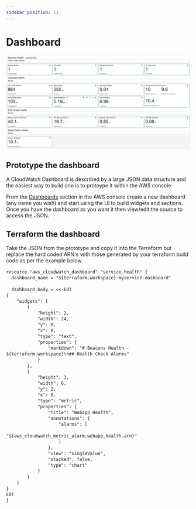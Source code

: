```yaml
---
sidebar_position: 11
---
```


# Dashboard

![Dashboard](screenshots/dashboard.png)

## Prototype the dashboard

A CloudWatch Dashboard is described by a large JSON data structure and the easiest way to build one is to protoype it within the AWS console.

From the [Dashboards](https://eu-west-2.console.aws.amazon.com/cloudwatch/home?region=eu-west-2#dashboards:) section in the AWS console create a new dashboard (any name you wish) and start using the UI to build widgets and sections. Once you have the dashboard as you want it then view/edit the source to access the JSON.

## Terraform the dashboard

Take the JSON from the prototype and copy it into the Terraform but replace the hard coded ARN's with those generated by your terraform build code as per the example below.

```
resource "aws_cloudwatch_dashboard" "service_health" {
  dashboard_name = "${terraform.workspace}-myservice-dashboard"

  dashboard_body = <<-EOT
{
    "widgets": [
        {
            "height": 2,
            "width": 24,
            "y": 0,
            "x": 0,
            "type": "text",
            "properties": {
                "markdown": "# Beacons Health - ${terraform.workspace}\n## Health Check Alarms"
            }
        },
        {
            "height": 3,
            "width": 6,
            "y": 2,
            "x": 0,
            "type": "metric",
            "properties": {
                "title": "Webapp Health",
                "annotations": {
                    "alarms": [
                        "${aws_cloudwatch_metric_alarm.webapp_health.arn}"
                    ]
                },
                "view": "singleValue",
                "stacked": false,
                "type": "chart"
            }
        }
    ]
}
EOT
}
